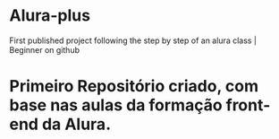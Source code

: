 # Alura-plus
First published project following the step by step of an alura class | Beginner on github


# Primeiro Repositório criado, com base nas aulas da formação front-end da Alura.
